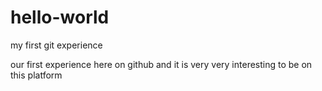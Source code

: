 # hello-world
my first git experience

our first experience here on github and it is very very interesting to be on this platform
